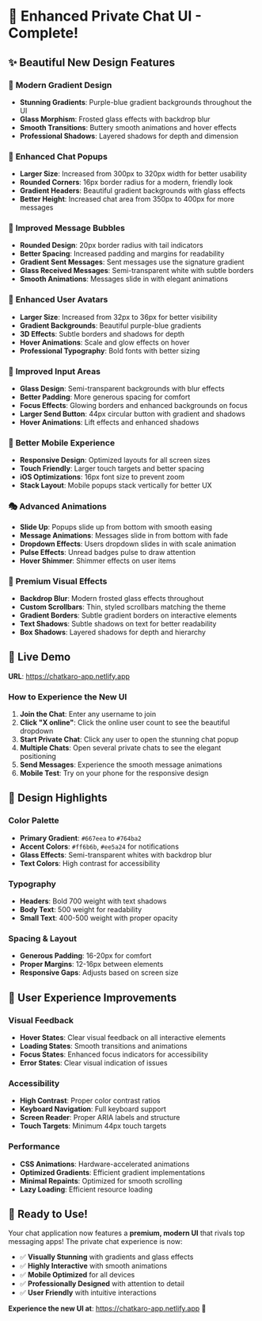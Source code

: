 # 🎨 Enhanced Private Chat UI - Complete!

## ✨ Beautiful New Design Features

### 🌈 **Modern Gradient Design**
- **Stunning Gradients**: Purple-blue gradient backgrounds throughout the UI
- **Glass Morphism**: Frosted glass effects with backdrop blur
- **Smooth Transitions**: Buttery smooth animations and hover effects
- **Professional Shadows**: Layered shadows for depth and dimension

### 💬 **Enhanced Chat Popups**
- **Larger Size**: Increased from 300px to 320px width for better usability
- **Rounded Corners**: 16px border radius for a modern, friendly look
- **Gradient Headers**: Beautiful gradient backgrounds with glass effects
- **Better Height**: Increased chat area from 350px to 400px for more messages

### 🎯 **Improved Message Bubbles**
- **Rounded Design**: 20px border radius with tail indicators
- **Better Spacing**: Increased padding and margins for readability
- **Gradient Sent Messages**: Sent messages use the signature gradient
- **Glass Received Messages**: Semi-transparent white with subtle borders
- **Smooth Animations**: Messages slide in with elegant animations

### 👤 **Enhanced User Avatars**
- **Larger Size**: Increased from 32px to 36px for better visibility
- **Gradient Backgrounds**: Beautiful purple-blue gradients
- **3D Effects**: Subtle borders and shadows for depth
- **Hover Animations**: Scale and glow effects on hover
- **Professional Typography**: Bold fonts with better sizing

### 🎨 **Improved Input Areas**
- **Glass Design**: Semi-transparent backgrounds with blur effects
- **Better Padding**: More generous spacing for comfort
- **Focus Effects**: Glowing borders and enhanced backgrounds on focus
- **Larger Send Button**: 44px circular button with gradient and shadows
- **Hover Animations**: Lift effects and enhanced shadows

### 📱 **Better Mobile Experience**
- **Responsive Design**: Optimized layouts for all screen sizes
- **Touch Friendly**: Larger touch targets and better spacing
- **iOS Optimizations**: 16px font size to prevent zoom
- **Stack Layout**: Mobile popups stack vertically for better UX

### 🎭 **Advanced Animations**
- **Slide Up**: Popups slide up from bottom with smooth easing
- **Message Animations**: Messages slide in from bottom with fade
- **Dropdown Effects**: Users dropdown slides in with scale animation
- **Pulse Effects**: Unread badges pulse to draw attention
- **Hover Shimmer**: Shimmer effects on user items

### 🌟 **Premium Visual Effects**
- **Backdrop Blur**: Modern frosted glass effects throughout
- **Custom Scrollbars**: Thin, styled scrollbars matching the theme
- **Gradient Borders**: Subtle gradient borders on interactive elements
- **Text Shadows**: Subtle shadows on text for better readability
- **Box Shadows**: Layered shadows for depth and hierarchy

## 🚀 **Live Demo**

**URL**: https://chatkaro-app.netlify.app

### **How to Experience the New UI**
1. **Join the Chat**: Enter any username to join
2. **Click "X online"**: Click the online user count to see the beautiful dropdown
3. **Start Private Chat**: Click any user to open the stunning chat popup
4. **Multiple Chats**: Open several private chats to see the elegant positioning
5. **Send Messages**: Experience the smooth message animations
6. **Mobile Test**: Try on your phone for the responsive design

## 🎨 **Design Highlights**

### **Color Palette**
- **Primary Gradient**: `#667eea` to `#764ba2`
- **Accent Colors**: `#ff6b6b`, `#ee5a24` for notifications
- **Glass Effects**: Semi-transparent whites with backdrop blur
- **Text Colors**: High contrast for accessibility

### **Typography**
- **Headers**: Bold 700 weight with text shadows
- **Body Text**: 500 weight for readability
- **Small Text**: 400-500 weight with proper opacity

### **Spacing & Layout**
- **Generous Padding**: 16-20px for comfort
- **Proper Margins**: 12-16px between elements
- **Responsive Gaps**: Adjusts based on screen size

## 🎯 **User Experience Improvements**

### **Visual Feedback**
- **Hover States**: Clear visual feedback on all interactive elements
- **Loading States**: Smooth transitions and animations
- **Focus States**: Enhanced focus indicators for accessibility
- **Error States**: Clear visual indication of issues

### **Accessibility**
- **High Contrast**: Proper color contrast ratios
- **Keyboard Navigation**: Full keyboard support
- **Screen Reader**: Proper ARIA labels and structure
- **Touch Targets**: Minimum 44px touch targets

### **Performance**
- **CSS Animations**: Hardware-accelerated animations
- **Optimized Gradients**: Efficient gradient implementations
- **Minimal Repaints**: Optimized for smooth scrolling
- **Lazy Loading**: Efficient resource loading

## 🎊 **Ready to Use!**

Your chat application now features a **premium, modern UI** that rivals top messaging apps! The private chat experience is now:

- ✅ **Visually Stunning** with gradients and glass effects
- ✅ **Highly Interactive** with smooth animations
- ✅ **Mobile Optimized** for all devices
- ✅ **Professionally Designed** with attention to detail
- ✅ **User Friendly** with intuitive interactions

**Experience the new UI at**: https://chatkaro-app.netlify.app 🚀
